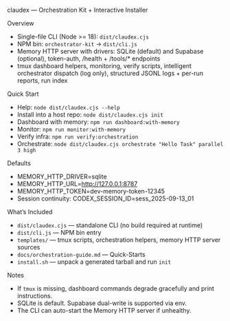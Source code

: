 claudex — Orchestration Kit + Interactive Installer

Overview
- Single-file CLI (Node >= 18): `dist/claudex.cjs`
- NPM bin: `orchestrator-kit` → `dist/cli.js`
- Memory HTTP server with drivers: SQLite (default) and Supabase (optional), token-auth, /health + /tools/* endpoints
- tmux dashboard helpers, monitoring, verify scripts, intelligent orchestrator dispatch (log only), structured JSONL logs + per-run reports, run index

Quick Start
- Help: `node dist/claudex.cjs --help`
- Install into a host repo: `node dist/claudex.cjs init`
- Dashboard with memory: `npm run dashboard:with-memory`
- Monitor: `npm run monitor:with-memory`
- Verify infra: `npm run verify:orchestration`
- Orchestrate: `node dist/claudex.cjs orchestrate "Hello Task" parallel 3 high`

Defaults
- MEMORY_HTTP_DRIVER=sqlite
- MEMORY_HTTP_URL=http://127.0.0.1:8787
- MEMORY_HTTP_TOKEN=dev-memory-token-12345
- Session continuity: CODEX_SESSION_ID=sess_2025-09-13_01

What’s Included
- `dist/claudex.cjs` — standalone CLI (no build required at runtime)
- `dist/cli.js` — NPM bin entry
- `templates/` — tmux scripts, orchestration helpers, memory HTTP server sources
- `docs/orchestration-guide.md` — Quick-Starts
- `install.sh` — unpack a generated tarball and run `init`

Notes
- If `tmux` is missing, dashboard commands degrade gracefully and print instructions.
- SQLite is default. Supabase dual-write is supported via env.
- The CLI can auto-start the Memory HTTP server if unhealthy.

